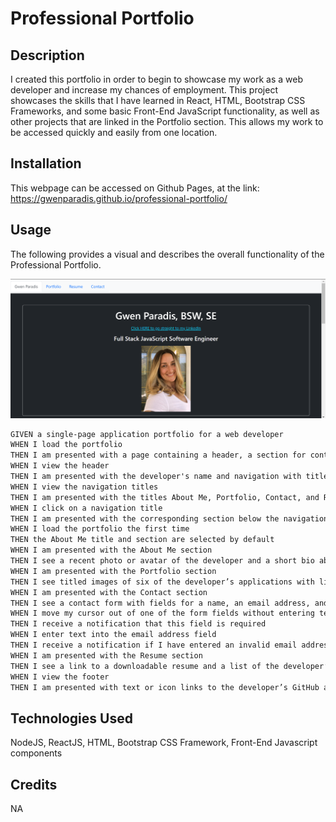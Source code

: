# Professional Portfolio

## Description

I created this portfolio in order to begin to showcase my work as a web developer and increase my chances of employment. This project showcases the skills that I have learned in React, HTML, Bootstrap CSS Frameworks, and some basic Front-End JavaScript functionality, as well as other projects that are linked in the Portfolio section. This allows my work to be accessed quickly and easily from one location.

## Installation

This webpage can be accessed on Github Pages, at the link: https://gwenparadis.github.io/professional-portfolio/

## Usage

The following provides a visual and describes the overall functionality of the Professional Portfolio.

![Portfolio Readme Screenshot](./src/images//professionalportfolio.png)

```md
GIVEN a single-page application portfolio for a web developer
WHEN I load the portfolio
THEN I am presented with a page containing a header, a section for content, and a footer
WHEN I view the header
THEN I am presented with the developer's name and navigation with titles corresponding to different sections of the portfolio
WHEN I view the navigation titles
THEN I am presented with the titles About Me, Portfolio, Contact, and Resume, and the title corresponding to the current section is highlighted
WHEN I click on a navigation title
THEN I am presented with the corresponding section below the navigation without the page reloading and that title is highlighted
WHEN I load the portfolio the first time
THEN the About Me title and section are selected by default
WHEN I am presented with the About Me section
THEN I see a recent photo or avatar of the developer and a short bio about them
WHEN I am presented with the Portfolio section
THEN I see titled images of six of the developer’s applications with links to both the deployed applications and the corresponding GitHub repositories
WHEN I am presented with the Contact section
THEN I see a contact form with fields for a name, an email address, and a message
WHEN I move my cursor out of one of the form fields without entering text
THEN I receive a notification that this field is required
WHEN I enter text into the email address field
THEN I receive a notification if I have entered an invalid email address
WHEN I am presented with the Resume section
THEN I see a link to a downloadable resume and a list of the developer’s proficiencies
WHEN I view the footer
THEN I am presented with text or icon links to the developer’s GitHub and LinkedIn profiles, and their profile on a third platform (Stack Overflow, Twitter)
```

## Technologies Used

NodeJS, ReactJS, HTML, Bootstrap CSS Framework, Front-End Javascript components

## Credits

NA
